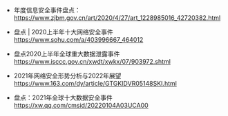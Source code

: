 -  年度信息安全事件盘点：
https://www.zjbm.gov.cn/art/2020/4/27/art_1228985016_42720382.html

- 盘点 | 2020上半年十大网络安全事件 
https://www.sohu.com/a/403996667_464012

- 盘点2020上半年全球重大数据泄露事件
https://www.isccc.gov.cn/xwdt/xwkx/07/903972.shtml

- 2021年网络安全形势分析与2022年展望
https://www.163.com/dy/article/GTGKIDVR05148SKI.html

- 盘点：2021年全球十大数据安全事件
https://xw.qq.com/cmsid/20220104A03UCA00